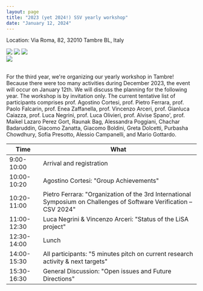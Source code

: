 ```yaml
---
layout: page
title: "2023 (yet 2024!) SSV yearly workshop"
date: "January 12, 2024"
---
```


Location: Via Roma, 82, 32010 Tambre BL, Italy
<div class="div-img-table">
  <div class="div-img-table-row">
    <img class="div-img-table-col" src="{{ site.baseurl }}/images/2024-winter-tambre-02.png"/>
    <img class="div-img-table-col" src="{{ site.baseurl }}/images/2024-winter-tambre-03.png"/>
    <img class="div-img-table-col" src="{{ site.baseurl }}/images/2024-winter-tambre-04.png"/> 
  </div>
  <div class="div-img-table-row">
    <img class="div-img-table-multicol" src="{{ site.baseurl }}/images/2024-winter-tambre-01.jpg"/>
  </div>
</div>
<br>

For the third year, we're organizing our yearly workshop in Tambre! Because there were too many activities during December 2023, the event will occur on January 12th. We will discuss the planning for the following year. The workshop is by invitation only. The current tentative list of participants comprises prof. Agostino Cortesi, prof. Pietro Ferrara, prof. Paolo Falcarin, prof. Enea Zaffanella, prof. Vincenzo Arceri, prof. Gianluca Caiazza, prof. Luca Negrini, prof. Luca Olivieri, prof. Alvise Spano', prof. Maikel Lazaro Perez Gort, Raunak Bag, Alessandra Poggiani, Chachar Badaruddin, Giacomo Zanatta, Giacomo Boldini, Greta Dolcetti, Purbasha Chowdhury, Sofia Presotto, Alessio Campanelli, and Mario Gottardo.

| Time        | What |
| -           | - |
| 9:00-10:00  | Arrival and registration |
| 10:00-10:20 | Agostino Cortesi: "Group Achievements" |
| 10:20-11:00 | Pietro Ferrara: "Organization of the 3rd International Symposium on Challenges of Software Verification – CSV 2024" |
| 11:00-12:30 | Luca Negrini & Vincenzo Arceri: "Status of the LiSA project" |
| 12:30-14:00 | Lunch |
| 14:00-15:30 | All participants: "5 minutes pitch on current research activity & next targets" |
| 15:30-16:30 | General Discussion: "Open issues and Future Directions" |
